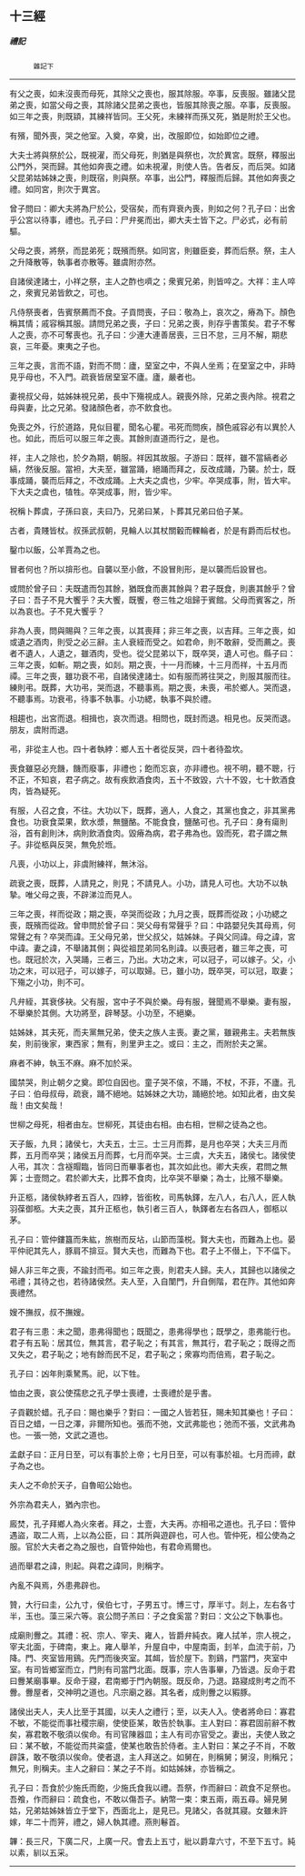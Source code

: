 

## 十三經

##### 禮記
　　　`雜記下`

* * *

有父之喪，如未沒喪而母死，其除父之喪也，服其除服。卒事，反喪服。雖諸父昆弟之喪，如當父母之喪，其除諸父昆弟之喪也，皆服其除喪之服。卒事，反喪服。如三年之喪，則既顈，其練祥皆同。王父死，未練祥而孫又死，猶是附於王父也。

有殯，聞外喪，哭之他室。入奠，卒奠，出，改服即位，如始即位之禮。

大夫士將與祭於公，既視濯，而父母死，則猶是與祭也，次於異宮。既祭，釋服出公門外，哭而歸。其他如奔喪之禮。如未視濯，則使人告。告者反，而后哭。如諸父昆弟姑姊妹之喪，則既宿，則與祭。卒事，出公門，釋服而后歸。其他如奔喪之禮。如同宮，則次于異宮。

曾子問曰：卿大夫將為尸於公，受宿矣，而有齊衰內喪，則如之何？孔子曰：出舍乎公宮以待事，禮也。孔子曰：尸弁冕而出，卿大夫士皆下之。尸必式，必有前驅。

父母之喪，將祭，而昆弟死；既殯而祭。如同宮，則雖臣妾，葬而后祭。祭，主人之升降散等，執事者亦散等。雖虞附亦然。

自諸侯達諸士，小祥之祭，主人之酢也嚌之；衆賓兄弟，則皆啐之。大祥：主人啐之，衆賓兄弟皆飲之，可也。

凡侍祭喪者，告賓祭薦而不食。子貢問喪，子曰：敬為上，哀次之，瘠為下。顏色稱其情；戚容稱其服。請問兄弟之喪，子曰：兄弟之喪，則存乎書策矣。君子不奪人之喪，亦不可奪喪也。孔子曰：少連大連善居喪，三日不怠，三月不解，期悲哀，三年憂。東夷之子也。

三年之喪，言而不語，對而不問：廬，堊室之中，不與人坐焉；在堊室之中，非時見乎母也，不入門。疏衰皆居堊室不廬。廬，嚴者也。

妻視叔父母，姑姊妹視兄弟，長中下殤視成人。親喪外除，兄弟之喪內除。視君之母與妻，比之兄弟。發諸顏色者，亦不飲食也。

免喪之外，行於道路，見似目瞿，聞名心瞿。弔死而問疾，顏色戚容必有以異於人也。如此，而后可以服三年之喪。其餘則直道而行之，是也。

祥，主人之除也，於夕為期，朝服。祥因其故服。子游曰：既祥，雖不當縞者必縞，然後反服。當袒，大夫至，雖當踊，絕踊而拜之，反改成踊，乃襲。於士，既事成踊，襲而后拜之，不改成踊。上大夫之虞也，少牢。卒哭成事，附，皆大牢。下大夫之虞也，犆牲。卒哭成事，附，皆少牢。

祝稱卜葬虞，子孫曰哀，夫曰乃，兄弟曰某，卜葬其兄弟曰伯子某。

古者，貴賤皆杖。叔孫武叔朝，見輪人以其杖關轂而輠輪者，於是有爵而后杖也。

鑿巾以飯，公羊賈為之也。

冒者何也？所以揜形也。自襲以至小斂，不設冒則形，是以襲而后設冒也。

或問於曾子曰：夫既遣而包其餘，猶既食而裹其餘與？君子既食，則裹其餘乎？曾子曰：吾子不見大饗乎？夫大饗，既饗，卷三牲之俎歸于賓館。父母而賓客之，所以為哀也。子不見大饗乎？

非為人喪，問與賜與？三年之喪，以其喪拜；非三年之喪，以吉拜。三年之喪，如或遺之酒肉，則受之必三辭。主人衰絰而受之。如君命，則不敢辭，受而薦之。喪者不遺人，人遺之，雖酒肉，受也。從父昆弟以下，既卒哭，遺人可也。縣子曰：三年之喪，如斬。期之喪，如剡。期之喪，十一月而練，十三月而祥，十五月而禫。三年之喪，雖功衰不弔，自諸侯達諸士。如有服而將往哭之，則服其服而往。練則弔。既葬，大功弔，哭而退，不聽事焉。期之喪，未喪，弔於鄉人。哭而退，不聽事焉。功衰弔，待事不執事。小功緦，執事不與於禮。

相趨也，出宮而退。相揖也，哀次而退。相問也，既封而退。相見也。反哭而退。朋友，虞附而退。

弔，非從主人也。四十者執綍：鄉人五十者從反哭，四十者待盈坎。

喪食雖惡必充饑，饑而廢事，非禮也；飽而忘哀，亦非禮也。視不明，聽不聰，行不正，不知哀，君子病之。故有疾飲酒食肉，五十不致毀，六十不毀，七十飲酒食肉，皆為疑死。

有服，人召之食，不往。大功以下，既葬，適人，人食之，其黨也食之，非其黨弗食也。功衰食菜果，飲水漿，無鹽酪。不能食食，鹽酪可也。孔子曰：身有瘍則浴，首有創則沐，病則飲酒食肉。毀瘠為病，君子弗為也。毀而死，君子謂之無子。非從柩與反哭，無免於堩。

凡喪，小功以上，非虞附練祥，無沐浴。

疏衰之喪，既葬，人請見之，則見；不請見人。小功，請見人可也。大功不以執摯。唯父母之喪，不辟涕泣而見人。

三年之喪，祥而從政；期之喪，卒哭而從政；九月之喪，既葬而從政；小功緦之喪，既殯而從政。曾申問於曾子曰：哭父母有常聲乎？曰：中路嬰兒失其母焉，何常聲之有？卒哭而諱。王父母兄弟，世父叔父，姑姊妹。子與父同諱。母之諱，宮中諱。妻之諱，不舉諸其側；與從祖昆弟同名則諱。以喪冠者，雖三年之喪，可也。既冠於次，入哭踊，三者三，乃出。大功之末，可以冠子，可以嫁子。父，小功之末，可以冠子，可以嫁子，可以取婦。已，雖小功，既卒哭，可以冠，取妻；下殤之小功，則不可。

凡弁絰，其衰侈袂。父有服，宮中子不與於樂。母有服，聲聞焉不舉樂。妻有服，不舉樂於其側。大功將至，辟琴瑟。小功至，不絕樂。

姑姊妹，其夫死，而夫黨無兄弟，使夫之族人主喪。妻之黨，雖親弗主。夫若無族矣，則前後家，東西家；無有，則里尹主之。或曰：主之，而附於夫之黨。

麻者不紳，執玉不麻。麻不加於采。

國禁哭，則止朝夕之奠。即位自因也。童子哭不偯，不踊，不杖，不菲，不廬。孔子曰：伯母叔母，疏衰，踊不絕地。姑姊妹之大功，踊絕於地。如知此者，由文矣哉！由文矣哉！

世柳之母死，相者由左。世柳死，其徒由右相。由右相，世柳之徒為之也。

天子飯，九貝；諸侯七，大夫五，士三。士三月而葬，是月也卒哭；大夫三月而葬，五月而卒哭；諸侯五月而葬，七月而卒哭。士三虞，大夫五，諸侯七。諸侯使人弔，其次：含襚賵臨，皆同日而畢事者也，其次如此也。卿大夫疾，君問之無筭；士壹問之。君於卿大夫，比葬不食肉，比卒哭不舉樂；為士，比殯不舉樂。

升正柩，諸侯執綍者五百人，四綍，皆銜枚，司馬執鐸，左八人，右八人，匠人執羽葆御柩。大夫之喪，其升正柩也，執引者三百人，執鐸者左右各四人，御柩以茅。

孔子曰：管仲鏤簋而朱紘，旅樹而反坫，山節而藻棁。賢大夫也，而難為上也。晏平仲祀其先人，豚肩不揜豆。賢大夫也，而難為下也。君子上不僣上，下不偪下。

婦人非三年之喪，不踰封而弔。如三年之喪，則君夫人歸。夫人，其歸也以諸侯之弔禮；其待之也，若待諸侯然。夫人至，入自闈門，升自側階，君在阼。其他如奔喪禮然。

嫂不撫叔，叔不撫嫂。

君子有三患：未之聞，患弗得聞也；既聞之，患弗得學也；既學之，患弗能行也。君子有五恥：居其位，無其言，君子恥之；有其言，無其行，君子恥之；既得之而又失之，君子恥之；地有餘而民不足，君子恥之；衆寡均而倍焉，君子恥之。

孔子曰：凶年則乘駑馬。祀，以下牲。

恤由之喪，哀公使孺悲之孔子學士喪禮，士喪禮於是乎書。

子貢觀於蜡。孔子曰：賜也樂乎？對曰：一國之人皆若狂，賜未知其樂也！子曰：百日之蜡，一日之澤，非爾所知也。張而不弛，文武弗能也；弛而不張，文武弗為也。一張一弛，文武之道也。

孟獻子曰：正月日至，可以有事於上帝；七月日至，可以有事於祖。七月而禘，獻子為之也。

夫人之不命於天子，自魯昭公始也。

外宗為君夫人，猶內宗也。

廄焚，孔子拜鄉人為火來者。拜之，士壹，大夫再。亦相弔之道也。孔子曰：管仲遇盜，取二人焉，上以為公臣，曰：其所與遊辟也，可人也。管仲死，桓公使為之服。官於大夫者之為之服也，自管仲始也，有君命焉爾也。

過而舉君之諱，則起。與君之諱同，則稱字。

內亂不與焉，外患弗辟也。

贊，大行曰圭，公九寸，侯伯七寸，子男五寸。博三寸，厚半寸。剡上，左右各寸半，玉也。藻三采六等。哀公問子羔曰：子之食奚當？對曰：文公之下執事也。

成廟則釁之。其禮：祝、宗人、宰夫、雍人，皆爵弁純衣。雍人拭羊，宗人視之，宰夫北面，于碑南，東上。雍人舉羊，升屋自中，中屋南面，刲羊，血流于前，乃降。門、夾室皆用鷄。先門而後夾室。其衈，皆於屋下。割鷄，門當門，夾室中室。有司皆鄉室而立，門則有司當門北面。既事，宗人告事畢，乃皆退。反命于君曰釁某廟事畢。反命于寢，君南鄉于門內朝服。既反命，乃退。路寢成則考之而不釁。釁屋者，交神明之道也。凡宗廟之器。其名者，成則釁之以豭豚。

諸侯出夫人，夫人比至于其國，以夫人之禮行；至，以夫人入。使者將命曰：寡君不敏，不能從而事社稷宗廟，使使臣某，敢告於執事。主人對曰：寡君固前辭不教矣，寡君敢不敬須以俟命。有司官陳器皿；主人有司亦官受之。妻出，夫使人致之曰：某不敏，不能從而共粢盛，使某也敢告於侍者。主人對曰：某之子不肖，不敢辟誅，敢不敬須以俟命。使者退，主人拜送之。如舅在，則稱舅；舅沒，則稱兄；無兄，則稱夫。主人之辭曰：某之子不肖。如姑姊妹，亦皆稱之。

孔子曰：吾食於少施氏而飽，少施氏食我以禮。吾祭，作而辭曰：疏食不足祭也。吾飧，作而辭曰：疏食也，不敢以傷吾子。納幣一束：束五兩，兩五尋。婦見舅姑，兄弟姑姊妹皆立于堂下，西面北上，是見已。見諸父，各就其寢。女雖未許嫁，年二十而笄，禮之，婦人執其禮。燕則鬈首。

韠：長三尺，下廣二尺，上廣一尺。會去上五寸，紕以爵韋六寸，不至下五寸。純以素，紃以五采。

* * *


